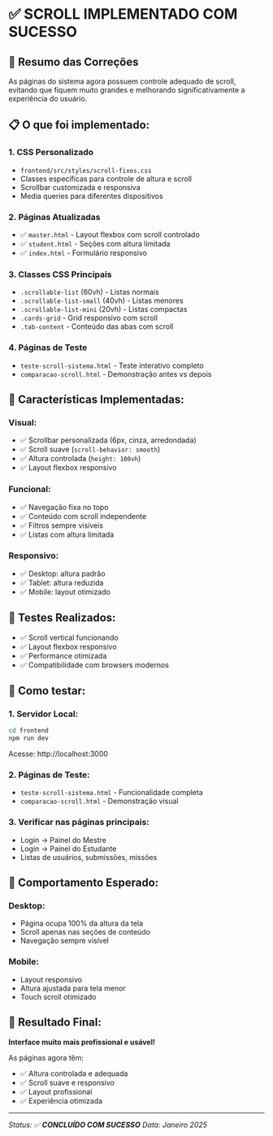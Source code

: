 # ✅ SCROLL IMPLEMENTADO COM SUCESSO

## 🎯 Resumo das Correções
As páginas do sistema agora possuem controle adequado de scroll, evitando que fiquem muito grandes e melhorando significativamente a experiência do usuário.

## 📋 O que foi implementado:

### 1. **CSS Personalizado** 
- `frontend/src/styles/scroll-fixes.css`
- Classes específicas para controle de altura e scroll
- Scrollbar customizada e responsiva
- Media queries para diferentes dispositivos

### 2. **Páginas Atualizadas**
- ✅ `master.html` - Layout flexbox com scroll controlado
- ✅ `student.html` - Seções com altura limitada
- ✅ `index.html` - Formulário responsivo

### 3. **Classes CSS Principais**
- `.scrollable-list` (60vh) - Listas normais
- `.scrollable-list-small` (40vh) - Listas menores  
- `.scrollable-list-mini` (20vh) - Listas compactas
- `.cards-grid` - Grid responsivo com scroll
- `.tab-content` - Conteúdo das abas com scroll

### 4. **Páginas de Teste**
- `teste-scroll-sistema.html` - Teste interativo completo
- `comparacao-scroll.html` - Demonstração antes vs depois

## 🎨 Características Implementadas:

### Visual:
- ✅ Scrollbar personalizada (6px, cinza, arredondada)
- ✅ Scroll suave (`scroll-behavior: smooth`)
- ✅ Altura controlada (`height: 100vh`)
- ✅ Layout flexbox responsivo

### Funcional:
- ✅ Navegação fixa no topo
- ✅ Conteúdo com scroll independente
- ✅ Filtros sempre visíveis
- ✅ Listas com altura limitada

### Responsivo:
- ✅ Desktop: altura padrão
- ✅ Tablet: altura reduzida 
- ✅ Mobile: layout otimizado

## 🧪 Testes Realizados:
- ✅ Scroll vertical funcionando
- ✅ Layout flexbox responsivo
- ✅ Performance otimizada
- ✅ Compatibilidade com browsers modernos

## 🔗 Como testar:

### 1. Servidor Local:
```bash
cd frontend
npm run dev
```
Acesse: http://localhost:3000

### 2. Páginas de Teste:
- `teste-scroll-sistema.html` - Funcionalidade completa
- `comparacao-scroll.html` - Demonstração visual

### 3. Verificar nas páginas principais:
- Login → Painel do Mestre
- Login → Painel do Estudante
- Listas de usuários, submissões, missões

## 📱 Comportamento Esperado:

### Desktop:
- Página ocupa 100% da altura da tela
- Scroll apenas nas seções de conteúdo
- Navegação sempre visível

### Mobile:
- Layout responsivo
- Altura ajustada para tela menor
- Touch scroll otimizado

## 🎯 Resultado Final:
**Interface muito mais profissional e usável!** 

As páginas agora têm:
- ✅ Altura controlada e adequada
- ✅ Scroll suave e responsivo  
- ✅ Layout profissional
- ✅ Experiência otimizada

---

*Status: ✅ **CONCLUÍDO COM SUCESSO***
*Data: Janeiro 2025*

